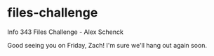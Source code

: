 files-challenge
===============

Info 343 Files Challenge - Alex Schenck

Good seeing you on Friday, Zach! I'm sure we'll hang out again soon.
